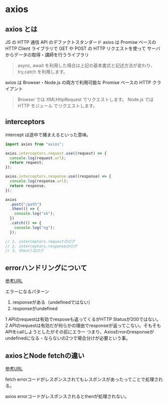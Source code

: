 # axios

## axios とは

JS の HTTP 通信 API のデファクトスタンダード
axios は Promise ベースの HTTP Client ライブラリで GET や POST の HTTP リクエストを使って
サーバからデータの取得・講師を行うライブラリ

> async, await を利用した場合は上記の基本書式と記述方法が変わり、try,catch を利用します。

axios は Browser・Node.js の両方で利用可能な Promise ベースの HTTP クライアント

> Browser では XMLHttpRequest でリクエストします。
> Node.js では HTTP モジュール でリクエストします。

## interceptors

intercept は途中で捕まえるといった意味。

```js
import axios from "axios";

axios.interceptors.request.use((request) => {
  console.log(request.url);
  return request;
});

axios.interceptors.response.use((response) => {
  console.log(response.url);
  return response;
});

axios
  .post("/path")
  .then(() => {
    console.log("ok");
  })
  .catch(() => {
    console.log("ng");
  });

// 1. interceptors.requestのログ
// 2. interceptors.responseのログ
// 3. then()のログ
```

## errorハンドリングについて
[参考URL](https://qiita.com/yuta-katayama-23/items/5b8bf72236eec9cadf41)

エラーになるパターン

1. responseがある（undefinedではない）
2. responseがundefined

1 APIのrequestは有効でresposeも返ってくるがHTTP Statusが200ではない。
2 APIのrequestは有効だが何らかの理由でresponseが返ってこない。そもそもAPIをcallしようとしたがその前にエラー
つまり、AxiosErrorのresponseがundefinedになる・ならないの2つで場合分けが必要という事。


## axiosとNode fetchの違い
[参考URL](https://zenn.dev/syu/articles/9840082d1a6633)

fetch
errorコードがレスポンスされてもレスポンスがあったってことで処理される。

axios
errorコードがレスポンスされるとthenが処理されない。